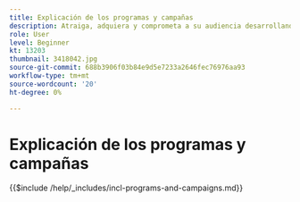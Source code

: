 ```yaml
---
title: Explicación de los programas y campañas
description: Atraiga, adquiera y comprometa a su audiencia desarrollando una estrategia de marketing de contenido.
role: User
level: Beginner
kt: 13203
thumbnail: 3418042.jpg
source-git-commit: 688b3906f03b84e9d5e7233a2646fec76976aa93
workflow-type: tm+mt
source-wordcount: '20'
ht-degree: 0%

---
```



# Explicación de los programas y campañas

{{$include /help/_includes/incl-programs-and-campaigns.md}}